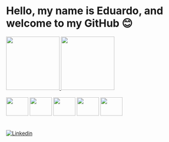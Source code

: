 # Hello, my name is Eduardo, and welcome to my GitHub 😊

<div align="">
  <a href="https://github.com/Eduardo-Schumacher">
    <img height="145em" src="https://github-readme-stats.vercel.app/api?username=Eduardo-Schumacher&count_private=true&include_all_commits=true&show_icons=true&theme=dracula&hide_border=false&show_owner=true"/>
    <img height="145em" src="https://github-readme-stats.vercel.app/api/top-langs/?username=Eduardo-Schumacher&theme=dracula&hide_border=false&&layout=compact"/>
  </a>
</div>

<div style="display: inline_block"><br>
  
  <img align="center" height="50" width="60" src="https://cdn.jsdelivr.net/gh/devicons/devicon/icons/python/python-original.svg" />
          
  <img align="center" height="50" width="60" src="https://cdn.jsdelivr.net/gh/devicons/devicon/icons/mysql/mysql-original-wordmark.svg" />
  
  <img align="center" height="50" width="60" src="https://cdn.jsdelivr.net/gh/devicons/devicon/icons/git/git-original.svg" />

  <img align="center" height="50" width="60" src="https://cdn.jsdelivr.net/gh/devicons/devicon/icons/jupyter/jupyter-original.svg" />

  <img align="center" height="50" width="60" src="https://cdn.jsdelivr.net/gh/devicons/devicon@latest/icons/vscode/vscode-original.svg" />
  

</div>

#

[![Linkedin](https://img.shields.io/badge/LinkedIn-0077B5?style=for-the-badge&logo=linkedin&logoColor=white)](https://www.linkedin.com/in/eduardo-schumacher-meneghelli-05b83b1b3/)
